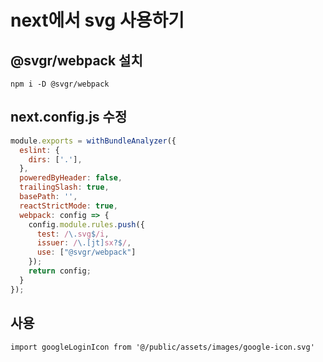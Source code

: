 # next에서 svg 사용하기

## @svgr/webpack 설치
```
npm i -D @svgr/webpack
```
## next.config.js 수정
```javascript
module.exports = withBundleAnalyzer({
  eslint: {
    dirs: ['.'],
  },
  poweredByHeader: false,
  trailingSlash: true,
  basePath: '',
  reactStrictMode: true,
  webpack: config => {
    config.module.rules.push({
      test: /\.svg$/i,
      issuer: /\.[jt]sx?$/,
      use: ["@svgr/webpack"]
    });
    return config;
  }
});
```
## 사용

```
import googleLoginIcon from '@/public/assets/images/google-icon.svg'
```
